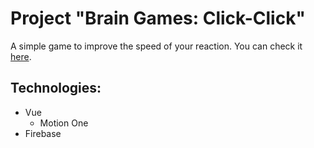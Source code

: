 # Project "Brain Games: Click-Click"

A simple game to improve the speed of your reaction. You can check it [here](https://click-click-ac28c.web.app/).

## Technologies:

- Vue
  - Motion One
- Firebase
